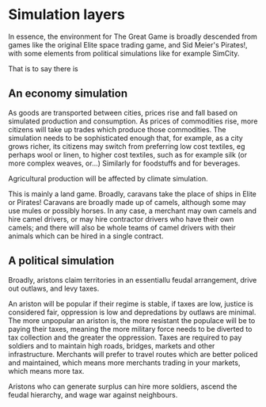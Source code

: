 # Simulation layers

In essence, the environment for The Great Game is broadly descended from games like the original Elite space trading game, and Sid Meier's Pirates!, with some elements from political simulations like for example SimCity.

That is to say there is

## An economy simulation

As goods are transported between cities, prices rise and fall based on simulated production and consumption. As prices of commodities rise, more citizens will take up trades which produce those commodities. The simulation needs to be sophisticated enough that, for example, as a city grows richer, its citizens may switch from preferring low cost textiles, eg perhaps wool or linen, to higher cost textiles, such as for example silk (or more complex weaves, or...) Similarly for foodstuffs and for beverages.

Agricultural production will be affected by climate simulation.

This is mainly a land game. Broadly, caravans take the place of ships in Elite or Pirates! Caravans are broadly made up of camels, although some may use mules or possibly horses. In any case, a merchant may own camels and hire camel drivers, or may hire contractor drivers who have their own camels; and there will also be whole teams of camel drivers with their animals which can be hired in a single contract.

## A political simulation

Broadly, aristons claim territories in an essentiallu feudal arrangement, drive out outlaws, and levy taxes.

An ariston will be popular if their regime is stable, if taxes are low, justice is considered fair, oppression is low and depredations by outlaws are minimal. The more unpopular an ariston is, the more resistant the populace will be to paying their taxes, meaning the more military force needs to be diverted to tax collection and the greater the oppression. Taxes are required to pay soldiers and to maintain high roads, bridges, markets and other infrastructure. Merchants will prefer to travel routes which are better policed and maintained, which means more merchants trading in your markets, which means more tax.

Aristons who can generate surplus can hire more soldiers, ascend the feudal hierarchy, and wage war against neighbours.
